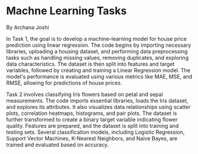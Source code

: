 # Machne Learning Tasks

By Archana Joshi

In Task 1, the goal is to develop a machine-learning model for house price prediction using linear regression. The code begins by importing necessary libraries, uploading a housing dataset, and performing data preprocessing tasks such as handling missing values, removing duplicates, and exploring data characteristics. The dataset is then split into features and target variables, followed by creating and training a Linear Regression model. The model's performance is evaluated using various metrics like MAE, MSE, and RMSE, allowing for predictions of house prices.


Task 2 involves classifying Iris flowers based on petal and sepal measurements. The code imports essential libraries, loads the Iris dataset, and explores its attributes. It also visualizes data relationships using scatter plots, correlation heatmaps, histograms, and pair plots. The dataset is further transformed to create a binary target variable indicating flower quality. Features are prepared, and the dataset is split into training and testing sets. Several classification models, including Logistic Regression, Support Vector Machines, K-Nearest Neighbors, and Naive Bayes, are trained and evaluated based on accuracy.

